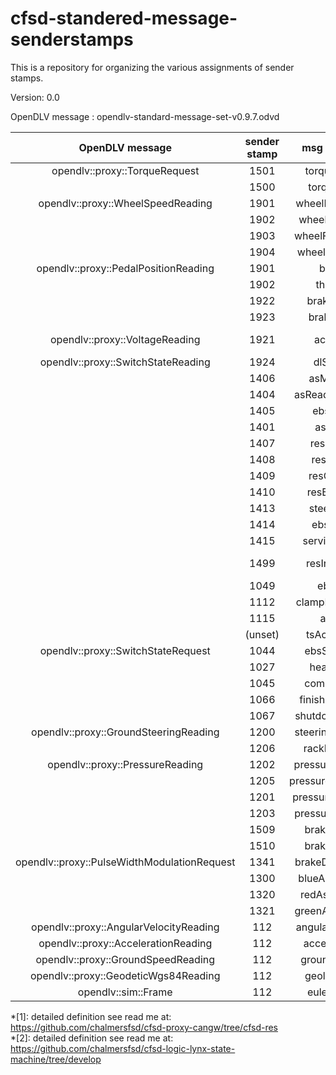 # cfsd-standered-message-senderstamps
This is a repository for organizing the various assignments of sender stamps. 

Version: 0.0

OpenDLV message : opendlv-standard-message-set-v0.9.7.odvd

|            OpenDLV message                  | sender stamp |    msg content    | sensor/req |      unit       | origin |
| :-----------------------------------------: | :----------: | :---------------: | :--------: | :-------------: | ------ |
|     opendlv::proxy::TorqueRequest           |     1501     |    torqueRight    |    req     |    0~2400cNm    |        |
|                                             |     1500     |    torqueLeft     |    req     |    0~2400cNm    |        |
|    opendlv::proxy::WheelSpeedReading        |     1901     |  wheelRareRight   |   sensor   |      Km/h       | CANgw  |
|                                             |     1902     |   wheelRareLeft   |   sensor   |      Km/h       | CANgw  |
|                                             |     1903     |  wheelFrontRight  |   sensor   |      Km/h       | CANgw  |
|                                             |     1904     |  wheelFrontLeft   |   sensor   |      Km/h       | CANgw  |
|  opendlv::proxy::PedalPositionReading       |     1901     |       brake       |   sensor   |        %        | CANgw  |
|                                             |     1902     |     throttle      |   sensor   |        %        | CANgw  |
|                                             |     1922     |    brakeFront     |   sensor   |        %        | CANgw  |
|                                             |     1923     |     brakeRear     |   sensor   |        %        | CANgw  |
|     opendlv::proxy::VoltageReading          |     1921     |      accSoC       |   sensor   | State of Charge | CANgw  |
|  opendlv::proxy::SwitchStateReading         |     1924     |     dlStatus      |   sensor   |       0/1       | CANgw  |
|                                             |     1406     |     asMission     |   sensor   |       0-8       | CANgw  |
|                                             |     1404     |  asReadyToDrive   |    req     |       1/0       |        |
|                                             |     1405     |     ebsFault      |   sensor   |      bool       | StateM |
|                                             |     1401     |      asState      |   sensor   |    states*[2]   |        |
|                                             |     1407     |     resStatus     |   sensor   |     0/1*[1]     | CANgw  |
|                                             |     1408     |     resEStop      |   sensor   |    0/128*[1]    | CANgw  |
|                                             |     1409     |    resQuality     |   sensor   |    0-100*[1]    | CANgw  |
|                                             |     1410     |    resButtons     |   sensor   |   1/3/5/7*[1]   | CANgw  |
|                                             |     1413     |    steerFault     |   sensor   |      bool       | StateM |
|                                             |     1414     |     ebsState      |   sensor   |      0-2*[2]    | StateM |
|                                             |     1415     |   serviceValve    |   sensor   |      bool       | StateM |
|                                             |     1499     |   resInitialize   |    req     | Don't Care*[1]  |        |
|                                             |     1049     |       ebsOk       |   sensor   |      bool       | ASNode |
|                                             |     1112     |   clampExtended   |   sensor   |      bool       | ASNode |
|                                             |     1115     |       asms        |   sensor   |      bool       | ASNode |
|                                             |    (unset)   |    tsActivated    |   sensor   |      bool       | ASNode |
| opendlv::proxy::SwitchStateRequest          |     1044     |    ebsSpeaker     |    req     |      bool       | StateM |
|                                             |     1027     |     heartBeat     |    req     |      bool       | StateM |
|                                             |     1045     |    compressor     |    req     |      bool       | StateM |
|                                             |     1066     |  finishedSignal   |    req     |      bool       | StateM |
|                                             |     1067     |  shutdownSignal   |    req     |      bool       | StateM |
| opendlv::proxy::GroundSteeringReading       |     1200     | steeringPosition  |   sensor   |       mm        | ASNode |
|                                             |     1206     |   rackPosition    |   sensor   |       mm        | ASNode |
|    opendlv::proxy::PressureReading          |     1202     |  pressureService  |   sensor   |       bar       | ASNode |
|                                             |     1205     | pressureRegulator |   sensor   |       bar       | ASNode |
|                                             |     1201     |  pressureEBSLine  |   sensor   |       bar       | ASNode |
|                                             |     1203     |  pressureEBSAct   |   sensor   |       bar       | ASNode |
|                                             |     1509     |    brakeTarget    |   sensor   |                 | StateM |
|                                             |     1510     |    brakeActual    |   sensor   |                 | StateM |
| opendlv::proxy::PulseWidthModulationRequest |     1341     |  brakeDutyCycle   |    req     |    dutyCycles   |        |
|                                             |     1300     |  blueAssiSignal   |    req     |    dutyCycles   | StateM |
|                                             |     1320     |   redAssiSignal   |    req     |    dutyCycles   | StateM |
|                                             |     1321     |  greenAssiSignal  |    req     |    dutyCycles   | StateM |
|   opendlv::proxy::AngularVelocityReading    |      112     |  angularVelocity  |   sensor   |      rad/s      |   imu  |
|    opendlv::proxy::AccelerationReading      |      112     |   acceleration    |   sensor   |      m/s^2      |   imu  |
|    opendlv::proxy::GroundSpeedReading       |      112     |    groundSpeed    |   sensor   |       m/s       |   imu  |
|   opendlv::proxy::GeodeticWgs84Reading      |      112     |    geolocation    |   sensor   |       deg       |   imu  |
|         opendlv::sim::Frame                 |      112     |    eulerAngle     |   sensor   |       deg       |   imu  |

*[1]: detailed definition see read me at:  https://github.com/chalmersfsd/cfsd-proxy-cangw/tree/cfsd-res  
*[2]: detailed definition see read me at:  https://github.com/chalmersfsd/cfsd-logic-lynx-state-machine/tree/develop
